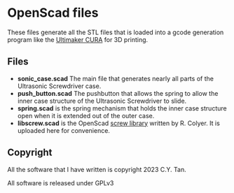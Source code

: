# OpenScad files

These files generate all the STL files that is loaded into a gcode generation program like the  [Ultimaker CURA](https://ultimaker.com/software/ultimaker-cura/) for 3D printing.

## Files
* **sonic_case.scad** The main file that generates nearly all parts of the Ultrasonic Screwdriver case.
* **push_button.scad** The pushbutton that allows the spring to allow the inner case structure of the Ultrasonic Screwdriver to slide.
* **spring.scad** is the spring mechanism that holds the inner case structure open when it is extended out of the outer case.
* **libscrew.scad** is the OpenScad [screw library](https://www.thingiverse.com/thing:1686322) written by R. Colyer. It is uploaded here for convenience.

## Copyright

All the software that I have written is copyright 2023 C.Y. Tan.

All software is released under GPLv3





 
